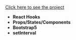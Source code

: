 [Click here to see the project](https://lorem-ipsum-project-with-react.vercel.app/)
<br>
- __React Hooks__ <br>
- __Props/States/Components__<br>
- __Bootstrap5__<br>
- __setInterval__<br>

<div align="center"><img src="https://github.com/MehmetCakir1/loremIpsumProjectWithReact/blob/master/loremIpsumProject.gif>
